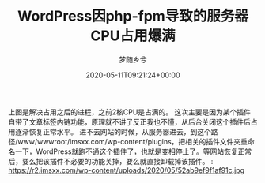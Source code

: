 ﻿---
title: WordPress因php-fpm导致的服务器CPU占用爆满
author: 梦随乡兮
type: post
date: 2020-05-11T09:21:24+00:00
featured_image: https://r2.imsxx.com/wp-content/uploads/2020/05/52ab9ef9f1af91c.jpg
views:
- 1662
like:
- 2
bigfa_ding:
- 1
categories:
- 笔记
tags:
- CPU
- php-fpm
- vps
- wordpress
- 占用
- 服务器
slug: "wordpress-php-fpm"
---
上图是解决占用之后的进程，之前2核CPU是占满的。
这次主要是因为某个插件自带了文章标签内链功能，原理就不讲了反正我也不懂，从后台关闭这个插件后占用逐渐恢复正常水平。
进不去网站的时候，从服务器进去，到这个路径/www/wwwroot/imsxx.com/wp-content/plugins，把相关的插件文件夹重命名一下，WordPress就跑不通这个插件了，也就是变相停止了。等网站恢复正常后，要么把该插件不必要的功能关掉，要么就直接卸载掉该插件。
: https://r2.imsxx.com/wp-content/uploads/2020/05/52ab9ef9f1af91c.jpg
